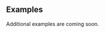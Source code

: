 ## Examples

 Additional examples are coming soon. 

<!--



#### Query examples:

In the [Basic Schema](/docs/getting-started/basic-schema), we gave each person a set of favorite numbers. If we want to view all of `zsmith`'s flakes, which contain the values of his favorite numbers, our query could be:

```flureeql
{
    "select": "?nums",
    "where": [["$fdb", ["person/handle", "zsmith"], "person/favNums", "?nums"]]
}
```

```curl
  curl \
   -H "Content-Type: application/json" \
   -H "Authorization: Bearer $FLUREE_TOKEN" \
   -d '{
    "select": "?nums",
    "where": [ ["$fdb", ["person/handle", "zsmith"], "person/favNums", "?nums"] ]
}' \
   [HOST]/api/db/query
```

```graphql
Not supported
```

```sparql
SELECT ?nums
WHERE {
    ?person fd:person/handle    "jdoe";
            fd:person/favNums   ?nums.
}
```

Our where clause only contains one tuple, `["$fdb", ["person/handle", "zsmith"], "person/favNums", "?nums"]` within the main tuple (we'll see examples of multiple tuples later). There are four elements in this tuple: 

Alternatively, if we want to specify every flake that contains favorite numbers, we set the subject as a variable. 

```flureeql
{
    "select": "?nums",
    "where": [ ["$fdb", "?person", "person/favNums", "?nums"] ]
}
```

```curl
  curl \
   -H "Content-Type: application/json" \
   -H "Authorization: Bearer $FLUREE_TOKEN" \
   -d '{
    "select": "?nums",
    "where": [ ["$fdb", null, "person/favNums", "?nums"] ]
}' \
   [HOST]/api/db/query
```

```graphql
Not supported
```

```sparql
SELECT ?nums
WHERE {
    ?person fd:person/favNums ?nums.
}
```

If the same variable is used in multiple tuples, it acts as a filter. For example, if we want to select any favorite numbers shared by both "jdoe" and "zsmith", we could bind the value of their favNums to the same variable. 

```flureeql
{
    "select": "?nums",
    "where": [  ["$fdb", ["person/handle", "zsmith"], "person/favNums", "?nums"], 
                ["$fdb", ["person/handle", "jdoe"], "person/favNums", "?nums"] ]
}
```

```curl
  curl \
   -H "Content-Type: application/json" \
   -H "Authorization: Bearer $FLUREE_TOKEN" \
   -d '{
    "select": "?nums",
    "where": [  ["$fdb", ["person/handle", "zsmith"], "person/favNums", "?nums"], 
                ["$fdb", ["person/handle", "jdoe"], "person/favNums", "?nums"] ]
}' \
   [HOST]/api/db/query
```

```graphql
Not supported
```

```sparql
SELECT ?nums
WHERE {
    ?person     fd:person/handle    "jdoe";
                fd:person/favNums    ?nums.
    ?person2    fd:person/handle    "zsmith";
                fd:person/favNums   ?nums.
}
```


A `union` map can be placed anywhere inside of a `where` clause. For example:

```flureeql
{
  "select": [ "?person", "?age" ],
  "where": [
   {
      "union": [
        // First clause group
        [["?person","person/age", 70],
        ["?person", "person/handle", "dsanchez"]],
        
        // Second clause
        [["?person", "person/handle", "anguyen"]]
      ]
  }
    [
      "?person",
      "person/age",
      "?age"
    ]
  ]
}
```

```curl
  curl \
   -H "Content-Type: application/json" \
   -H "Authorization: Bearer $FLUREE_TOKEN" \
   -d '{
  "select": [ "?person", "?age" ],
  "where": [
   {
      "union": [
        // First clause group
        [["?person","person/age", 70],
        ["?person", "person/handle", "dsanchez"]],
        
        // Second clause
        [["?person", "person/handle", "anguyen"]]
      ]
  }
    [
      "?person",
      "person/age",
      "?age"
    ]
  ]
}' \
   [HOST]/api/db/query
```

```graphql
Not supported
```

```sparql
SELECT ?person ?age
WHERE {
  {   ?person fdb:person/age 70.
    ?person fdb:person/handle "dsanchez". } 
  UNION 
  {   ?person fdb:person/handle "anguyen". } 
  ?person fdb:person/age ?age.
}
```



#### Unions

A `union` map in a where clause allow variables to match multiple graph patterns. 

For example, the clause `[ "?person", "person/handle", "dsanchez" ]` will only match Diana Sanchez. The clause `[ "?person", "person/handle", "jdoe" ]` will only match Jane Doe. If we want to bind BOTH Diana and Jane's subject ids to `?person`, we can use a `union` map. The `union` map has an array of clause array. Note that even if each clause array only has a single clause, it still must be enclosed in `[`.

```flureeql
{
      "union": [
        [[ "?person", "person/handle", "dsanchez" ]],
        [[ "?person", "person/handle", "anguyen"]]
      ]
    }
```

```curl
// Below is just the FlureeQL code
{
      "union": [
        [[ "?person", "person/handle", "dsanchez" ]],
        [[ "?person", "person/handle", "anguyen"]]
      ]
}
```

```graphql 
Not supported
```

```sparql 
{ ?person fdb:person/handle "dsanchez" } UNION { ?person fdb:person/handle "anguyen" } 
```

Below is an example of a `union` with multiple clauses. In this case, `?person` can EITHER have an age of 70 and a handle, dsanzhez, OR it can have a handle of anguyen.

```flureeql
{
      "union": [
        // First clause group
        [["?person","person/age", 70],
        ["?person", "person/handle", "dsanchez]],
        
        // Second clause
        [["?person", "person/handle", "anguyen"]]
      ]
}
```

```curl
// Below is just the FlureeQL code
{
      "union": [
        // First clause group
        [["?person","person/age", 70],
        ["?person", "person/handle", "dsanchez]],
        
        // Second clause
        [["?person", "person/handle", "anguyen"]]
      ]
}
```

```graphql
Not supported
```

```sparql 
{   ?person fdb:person/age 70.
    ?person fdb:person/handle "dsanchez". } 
  UNION 
{   ?person fdb:person/handle "anguyen" } 



### Prefixes and Querying Across Sources

For example, if we wanted to see whether "zsmith" as of block 5 shared a favorite number with "zsmith" as of block 4. We are currently at block 4, so we would first need to issue a transaction. We can give `zsmith` an additional favorite number. 

```flureeql
[{
  "_id": ["person/handle", "zsmith"],
  "favNums": [100]
}]
```

```curl
  curl \
   -H "Content-Type: application/json" \
   -H "Authorization: Bearer $FLUREE_TOKEN" \
   -d '[{
  "_id": ["person/handle", "zsmith"],
  "favNums": [100]
}]' \
   [HOST]/api/db/transact
```

```graphql
mutation addFavNum ($addFavNumTx: JSON) {
  transact(tx: $addFavNumTx)
}

{
  "addFavNumTx": "[{\"_id\":[\"person/handle\",\"zsmith\"],\"favNums\":[100]}]"
}
```

```sparql
Transactions not supported in SPARQL.
```

Now, we can issue a query showing which numbers were his favorites in BOTH block 4 and block 5. This means the results should exclude the number 100. 

```flureeql
{
    "select": "?nums",
    "where": [  ["$fdb4", ["person/handle", "zsmith"], "person/favNums", "?nums"], 
                ["$fdb5", ["person/handle", "zsmith"], "person/favNums", "?nums"] ]
}
```

```curl
  curl \
   -H "Content-Type: application/json" \
   -H "Authorization: Bearer $FLUREE_TOKEN" \
   -d '{
    "select": "?nums",
    "where": [  ["$fdb4", ["person/handle", "zsmith"], "person/favNums", "?nums"], 
                ["$fdb5", ["person/handle", "zsmith"], "person/favNums", "?nums"] ]
}' \
   [HOST]/api/db/query
```

```graphql
Not supported
```

```sparql
SELECT ?nums
WHERE {
    ?person     fd4:person/handle   "zsmith";
                fd4:person/favNums  ?nums;
                fd5:person/favNums  ?nums.
}
```



For example, the below is incorrect. 

```flureeql
<<< ----- THIS IS A AN INCORRECT EXAMPLE ----- >>>
{
    "prefixes": {
      "ftest5": "fluree/test" <<< ----- WRONG ----- >>>
    },
    "select": "?nums",
    "where": [  ["$fdb4", ["person/handle", "zsmith"], "person/favNums", "?nums"], 
                ["ftest5", ["person/handle", "zsmith"], "person/favNums", "?nums"] ]
}
```

```curl
<<< ----- THIS IS A AN INCORRECT EXAMPLE ----- >>>
  curl \
   -H "Content-Type: application/json" \
   -H "Authorization: Bearer $FLUREE_TOKEN" \
   -d '{
    "prefixes": {
      "ftest5": "fluree/test" <<< ----- WRONG ----- >>>
    },
    "select": "?nums",
    "where": [  ["$fdb4", ["person/handle", "zsmith"], "person/favNums", "?nums"], 
                ["ftest5", ["person/handle", "zsmith"], "person/favNums", "?nums"] ]
}' \
   [HOST]/api/db/query
```

```graphql
Not supported
```

```sparql
<<< ----- THIS IS A AN INCORRECT EXAMPLE ----- >>>
PREFIX ftest5: <fluree/test> <<< ----- WRONG ----- >>>
SELECT ?nums
WHERE {
   ?person     fd4:person/handle   "zsmith";
                fd4:person/favNums  ?nums.
    ?personTest ftest5:person/handle "zsmith".
                ftest5:person/favNums  ?nums.
}
```

The below is correct, where the time is specified in the actual clause itself. 

```flureeql
{
    "prefixes": {
      "ftest": "fluree/test" 
    },
    "select": "?nums",
    "where": [  ["$fdb4", ["person/handle", "zsmith"], "person/favNums", "?nums"], 
                ["ftest5", ["person/handle", "zsmith"], "person/favNums", "?nums"],
                ["ftestPT5M", ["person/handle", "jdoe"], "person/favNums", "?nums"] ]
}
```

```curl
  curl \
   -H "Content-Type: application/json" \
   -H "Authorization: Bearer $FLUREE_TOKEN" \
   -d '{
    "prefixes": {
      "ftest": "fluree/test" 
    },
    "select": "?nums",
    "where": [  ["$fdb4", ["person/handle", "zsmith"], "person/favNums", "?nums"], 
                ["ftest5", ["person/handle", "zsmith"], "person/favNums", "?nums"],
                ["ftestPT5M", ["person/handle", "jdoe"], "person/favNums", "?nums"] ]
}' \
   [HOST]/api/db/query
```

```graphql
Not supported
```

```sparql
PREFIX ftest: <fluree/test> 
SELECT ?nums
WHERE {
   ?person     fd4:person/handle   "zsmith";
                fd4:person/favNums  ?nums.
    ?personTest ftest5:person/handle "zsmith".
                ftest5:person/favNums  ?nums.
}
```



### WikiData Examples

#### Artist Example 

Using the [Basic Schema](/docs/getting-started/basic-schema), we will be able to use analytical queries to connect up a `person/favArtists` (stored in Fluree) to their artworks (stored in Wikidata).

We can retrieve the names of artworks created by jdoe's favorite artists. Our full query is below. We will discuss each of the where clause tuples individually. 

```flureeql
{
    "select": ["?name", "?artist", "?artwork", "?artworkLabel"],
    "where": [[["person/handle", "jdoe"], "person/favArtists", "?artist"],
              ["?artist", "artist/name", "?name"],
              ["$wd", "?artwork", "wdt:P170", "?creator"],
              ["$wd", "?creator", "?label", "?name"]]
}
```

```curl
  curl \
   -H "Content-Type: application/json" \
   -H "Authorization: Bearer $FLUREE_TOKEN" \
   -d '{
    "select": ["?name", "?artist", "?artwork", "?artworkLabel"],
    "where": [[["person/handle", "jdoe"], "person/favArtists", "?artist"],
              ["?artist", "artist/name", "?name"],
              ["$wd", "?artwork", "wdt:P170", "?creator"],
              ["$wd", "?creator", "?label", "?name"]]
}' \
   [HOST]/api/db/query
```

```graphql
Not supported
```

```sparql
SELECT ?name ?artist ?artwork ?artworkLabel
WHERE {
    ?person     fd:person/handle        "jdoe";
                fd:person/favArtists    ?artist.
    ?artist     fd:artist/name          ?name.
    ?artwork    wdt:P170                ?creator.
    ?creator    wd:?label                ?name.
}
```

Tuple | Explanation
-- | --
`[["person/handle", "jdoe"], "person/favArtists", "?artist"]` | Retrieves all of the subject, `["person/handle", "jdoe"]`'s favorite artists (`"person/favArtists"`) and it binds them to the variable `?artist`.
`["?artist", "artist/name", "?name"]` | Looks up `artist/name` and binds to the variable `?name`.
`["$wd", "?artwork", "wdt:P170", "?creator"]` | Use the [Wikidata property, creator](https://www.wikidata.org/wiki/Property:P170) to bind `?artwork` and `?creator`
`["$wd", "?creator", "?label", "?name"]` | Limits the scope of our `?creator`s (and thus `?artworks`) based on `?creator`s whose `?label` matches `?name`

#### Movie Example

We can also use Wikidata to retrieve the narrative locations of users' favorite movies with the following query:

```flureeql
{
"select": ["?handle", "?title", "?narrative_locationLabel"],
"where": [ ["?user", "person/favMovies", "?movie"],
["?movie", "movie/title", "?title"],
["$wd", "?wdMovie", "?label", "?title"],
["$wd", "?wdMovie", "wdt:P840", "?narrative_location"],
["$wd", "?wdMovie", "wdt:P31", "wd:Q11424"],
["?user", "person/handle", "?handle"]]
}
```

```curl
  curl \
   -H "Content-Type: application/json" \
   -H "Authorization: Bearer $FLUREE_TOKEN" \
   -d '{
"select": ["?handle", "?title", "?narrative_locationLabel"],
"where": [ ["?user", "person/favMovies", "?movie"],
["?movie", "movie/title", "?title"],
["$wd", "?wdMovie", "?label", "?title"],
["$wd", "?wdMovie", "wdt:P840", "?narrative_location"],
["$wd", "?wdMovie", "wdt:P31", "wd:Q11424"],
["?user", "person/handle", "?handle"]]
}' \
   [HOST]/api/db/query
```

```graphql
Not supported
```

```sparql
SELECT ?handle ?title ?narrative_locationLabel
WHERE {
  ?user     fdb:person/favMovies    ?movie.
  ?movie    fdb:movie/title       ?title.
     ?wdMovie  wd:?label             ?title;
            wdt:P840               ?narrative_location;
            wdt:P31               wd:Q11424.
  ?user     fdb:person/handle       ?handle.
}
```

To learn more about querying Wikidata, visit their [documentation](https://www.wikidata.org/wiki/Wikidata:Introduction). Also, stay tuned for our [analytical query lessons](/lessons) coming soon!

Note that cross-database queries can take some time. 


### Group By


```flureeql
{
    "select":  "?handle",
    "where": [  ["?person", "person/handle", "?handle"] ],
    "groupBy": "?person"
}
```

```curl
  curl \
   -H "Content-Type: application/json" \
   -H "Authorization: Bearer $FLUREE_TOKEN" \
   -d '{
    "select":  "?handle",
    "where": [["?person", "person/handle", "?handle"]],
    "groupBy": "?person"
}' \
   [HOST]/api/db/query
```

```graphql
Not supported.
```

```sparql
SELECT ?handle
WHERE {
  ?person fdb:person/handle ?handle.
}
GROUP BY ?person
```

Below, we group by two different variables. 

```flureeql
{
    "select":  "?handle",
    "where": [  ["?person", "person/handle", "?handle"] ],
    "groupBy": ["?handle", "?person"]
}
```

```curl
  curl \
   -H "Content-Type: application/json" \
   -H "Authorization: Bearer $FLUREE_TOKEN" \
   -d '{
    "select":  "?handle",
    "where": [  ["?person", "person/handle", "?handle"] ],
    "groupBy": ["?handle", "?person"]
}' \
   [HOST]/api/db/query
```

```graphql
Not supported.
```

```sparql
SELECT ?handle
WHERE {
  ?person fdb:person/handle ?handle.
}
GROUP BY ?person ?handle
```

You can use `groupBy` in conjunction with `orderBy`. For example, the below query will order the results by the second variable in the grouping. 

```flureeql
{
    "select":  "?handle",
    "where": [  ["?person", "person/handle", "?handle"] ],
    "groupBy": ["?handle", "?person"],
    "orderBy": "?person"
}
```

```curl
  curl \
   -H "Content-Type: application/json" \
   -H "Authorization: Bearer $FLUREE_TOKEN" \
   -d '{
    "select":  "?handle",
    "where": [  ["?person", "person/handle", "?handle"] ],
    "groupBy": ["?handle", "?person"],
    "orderBy": "?person"
}' \
   [HOST]/api/db/query
```

```graphql
Not supported
```

```sparql
SELECT ?handle
WHERE {
  ?person fdb:person/handle ?handle.
}
GROUP BY ?handle ?person
ORDER BY ?person
```

Example results for the above query in FlureeQL.

```all
{
  "[\"jdoe\" 351843720888321]": [
    "jdoe"
  ],
  "[\"zsmith\" 351843720888322]": [
    "zsmith"
  ],
  "[\"anguyen\" 351843720888323]": [
    "anguyen"
  ],
  "[\"dsanchez\" 351843720888324]": [
    "dsanchez"
  ],
  "[\"jdoe2\" 351843720888325]": [
    "jdoe2"
  ]
}
```


### Wikidata Options

By default, any Wikidata queries are run with a limit of 100, an offset of 0, English as the label language, and returning only distinct values. Any of these options can be overwritten by specifying Wikidata options in the `wikidataOpts` key-value pair in an analytical query. 


Below is an example of using `wikidataOpts` in a query. In SPARQL, you cannot currently specify Wikidata options other than `language` (see [language labels](/docs/query/sparql#language-labels))

```flureeql
{
    "select": ["?name", "?artist", "?artwork"],
    "where": [
        [["person/handle", "jdoe"], "person/favArtists", "?artist"],
        ["?artist", "artist/name", "?name"],
        ["$wd", "?artwork", "wdt:P170", "?creator"],
        ["$wd", "?creator", "?label", "?name"]
        ],
    "wikidataOpts": {"limit": 5, "distinct": false}
}
```

```curl
  curl \
   -H "Content-Type: application/json" \
   -H "Authorization: Bearer $FLUREE_TOKEN" \
   -d '{
    "select": ["?name", "?artist", "?artwork"],
    "where": [
        [["person/handle", "jdoe"], "person/favArtists", "?artist"],
        ["?artist", "artist/name", "?name"],
        ["$wd", "?artwork", "wdt:P170", "?creator"],
        ["$wd", "?creator", "?label", "?name"]
        ],
    "wikidataOpts": {"limit": 5, "distinct": false}
}' \
   [HOST]/api/db/query
```

```graphql
Not supported
```

```sparql
SELECT DISTINCT ?name ?artist ?artwork ?artworkLabel
WHERE {
    ?person     fd:person/handle        "jdoe";
                fd:person/favArtists    ?artist.
    ?artist     fd:artist/name          ?name.
    ?artwork    wdt:P170                ?creator.
    ?creator    wd:?label                ?name.
}
LIMIT 5
``` -->